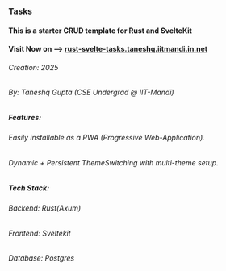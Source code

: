 ### Tasks 
#### This is a starter CRUD template for Rust and SvelteKit
#### Visit Now on --> [rust-svelte-tasks.taneshq.iitmandi.in.net](https://rust-svelte-tasks.taneshq.iitmandi.in.net)
###### Creation: 2025
###### By: Taneshq Gupta (CSE Undergrad @ IIT-Mandi)

##### Features:
  ###### Easily installable as a PWA (Progressive Web-Application). 
  ###### Dynamic + Persistent ThemeSwitching with multi-theme setup. 

##### Tech Stack:
  ###### Backend: Rust(Axum)
  ###### Frontend: Sveltekit
  ###### Database: Postgres
